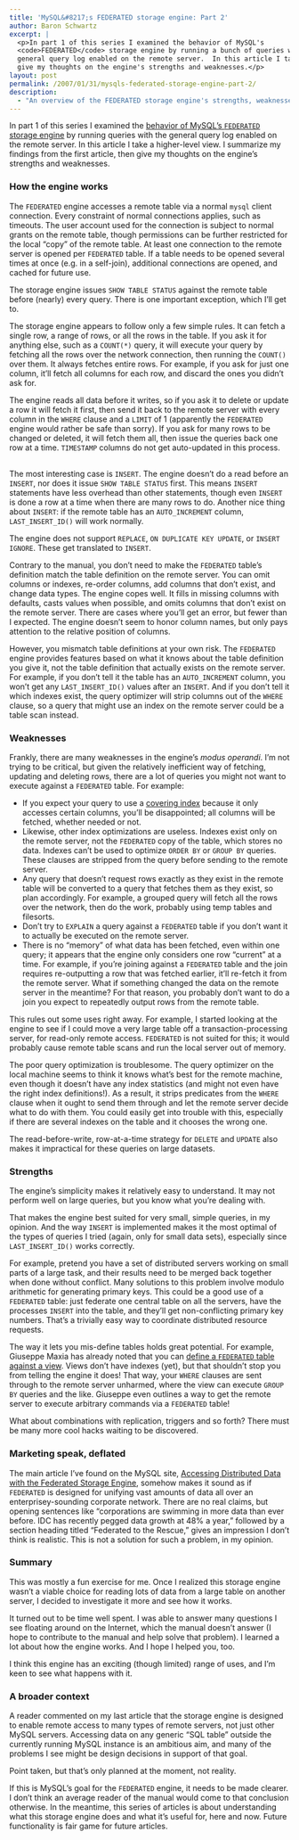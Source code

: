 ```yaml
---
title: 'MySQL&#8217;s FEDERATED storage engine: Part 2'
author: Baron Schwartz
excerpt: |
  <p>In part 1 of this series I examined the behavior of MySQL's
  <code>FEDERATED</code> storage engine by running a bunch of queries with the
  general query log enabled on the remote server.  In this article I take a higher-level view.  I summarize my findings from the first article, then
  give my thoughts on the engine's strengths and weaknesses.</p>
layout: post
permalink: /2007/01/31/mysqls-federated-storage-engine-part-2/
description:
  - "An overview of the FEDERATED storage engine's strengths, weaknesses, and uses."
---
```

In part 1 of this series I examined the [behavior of MySQL&#8217;s `FEDERATED` storage engine][1] by running queries with the general query log enabled on the remote server. In this article I take a higher-level view. I summarize my findings from the first article, then give my thoughts on the engine&#8217;s strengths and weaknesses.

### How the engine works

The `FEDERATED` engine accesses a remote table via a normal `mysql` client connection. Every constraint of normal connections applies, such as timeouts. The user account used for the connection is subject to normal grants on the remote table, though permissions can be further restricted for the local &#8220;copy&#8221; of the remote table. At least one connection to the remote server is opened per `FEDERATED` table. If a table needs to be opened several times at once (e.g. in a self-join), additional connections are opened, and cached for future use.

The storage engine issues `SHOW TABLE STATUS` against the remote table before (nearly) every query. There is one important exception, which I&#8217;ll get to.

The storage engine appears to follow only a few simple rules. It can fetch a single row, a range of rows, or all the rows in the table. If you ask it for anything else, such as a `COUNT(*)` query, it will execute your query by fetching all the rows over the network connection, then running the `COUNT()` over them. It always fetches entire rows. For example, if you ask for just one column, it&#8217;ll fetch all columns for each row, and discard the ones you didn&#8217;t ask for.

The engine reads all data before it writes, so if you ask it to delete or update a row it will fetch it first, then send it back to the remote server with every column in the `WHERE` clause and a `LIMIT` of 1 (apparently the `FEDERATED` engine would rather be safe than sorry). If you ask for many rows to be changed or deleted, it will fetch them all, then issue the queries back one row at a time. `TIMESTAMP` columns do not get auto-updated in this process.

<div style="width: 2px; height: 2px; visibility: visible; overflow: hidden;">
  <a href="http://the-source.50webs.com">the source</a>
</div>

The most interesting case is `INSERT`. The engine doesn&#8217;t do a read before an `INSERT`, nor does it issue `SHOW TABLE STATUS` first. This means `INSERT` statements have less overhead than other statements, though even `INSERT` is done a row at a time when there are many rows to do. Another nice thing about `INSERT`: if the remote table has an `AUTO_INCREMENT` column, `LAST_INSERT_ID()` will work normally.

The engine does not support `REPLACE`, `ON DUPLICATE KEY UPDATE`, or `INSERT IGNORE`. These get translated to `INSERT`.

Contrary to the manual, you don&#8217;t need to make the `FEDERATED` table&#8217;s definition match the table definition on the remote server. You can omit columns or indexes, re-order columns, add columns that don&#8217;t exist, and change data types. The engine copes well. It fills in missing columns with defaults, casts values when possible, and omits columns that don&#8217;t exist on the remote server. There are cases where you&#8217;ll get an error, but fewer than I expected. The engine doesn&#8217;t seem to honor column names, but only pays attention to the relative position of columns.

However, you mismatch table definitions at your own risk. The `FEDERATED` engine provides features based on what it knows about the table definition you give it, not the table definition that actually exists on the remote server. For example, if you don&#8217;t tell it the table has an `AUTO_INCREMENT` column, you won&#8217;t get any `LAST_INSERT_ID()` values after an `INSERT`. And if you don&#8217;t tell it which indexes exist, the query optimizer will strip columns out of the `WHERE` clause, so a query that might use an index on the remote server could be a table scan instead.

### Weaknesses

Frankly, there are many weaknesses in the engine&#8217;s *modus operandi*. I&#8217;m not trying to be critical, but given the relatively inefficient way of fetching, updating and deleting rows, there are a lot of queries you might not want to execute against a `FEDERATED` table. For example:

*   If you expect your query to use a [covering index][2] because it only accesses certain columns, you&#8217;ll be disappointed; all columns will be fetched, whether needed or not.
*   Likewise, other index optimizations are useless. Indexes exist only on the remote server, not the `FEDERATED` copy of the table, which stores no data. Indexes can&#8217;t be used to optimize `ORDER
BY` or `GROUP BY` queries. These clauses are stripped from the query before sending to the remote server.
*   Any query that doesn&#8217;t request rows exactly as they exist in the remote table will be converted to a query that fetches them as they exist, so plan accordingly. For example, a grouped query will fetch all the rows over the network, then do the work, probably using temp tables and filesorts.
*   Don&#8217;t try to `EXPLAIN` a query against a `FEDERATED` table if you don&#8217;t want it to actually be executed on the remote server.
*   There is no &#8220;memory&#8221; of what data has been fetched, even within one query; it appears that the engine only considers one row &#8220;current&#8221; at a time. For example, if you&#8217;re joining against a `FEDERATED` table and the join requires re-outputting a row that was fetched earlier, it&#8217;ll re-fetch it from the remote server. What if something changed the data on the remote server in the meantime? For that reason, you probably don&#8217;t want to do a join you expect to repeatedly output rows from the remote table.

This rules out some uses right away. For example, I started looking at the engine to see if I could move a very large table off a transaction-processing server, for read-only remote access. `FEDERATED` is not suited for this; it would probably cause remote table scans and run the local server out of memory.

The poor query optimization is troublesome. The query optimizer on the local machine seems to think it knows what&#8217;s best for the remote machine, even though it doesn&#8217;t have any index statistics (and might not even have the right index definitions!). As a result, it strips predicates from the `WHERE` clause when it ought to send them through and let the remote server decide what to do with them. You could easily get into trouble with this, especially if there are several indexes on the table and it chooses the wrong one.

The read-before-write, row-at-a-time strategy for `DELETE` and `UPDATE` also makes it impractical for these queries on large datasets.

### Strengths

The engine&#8217;s simplicity makes it relatively easy to understand. It may not perform well on large queries, but you know what you&#8217;re dealing with.

That makes the engine best suited for very small, simple queries, in my opinion. And the way `INSERT` is implemented makes it the most optimal of the types of queries I tried (again, only for small data sets), especially since `LAST_INSERT_ID()` works correctly.

For example, pretend you have a set of distributed servers working on small parts of a large task, and their results need to be merged back together when done without conflict. Many solutions to this problem involve modulo arithmetic for generating primary keys. This could be a good use of a `FEDERATED` table: just federate one central table on all the servers, have the processes `INSERT` into the table, and they&#8217;ll get non-conflicting primary key numbers. That&#8217;s a trivially easy way to coordinate distributed resource requests.

The way it lets you mis-define tables holds great potential. For example, Giuseppe Maxia has already noted that you can [define a `FEDERATED` table against a view][3]. Views don&#8217;t have indexes (yet), but that shouldn&#8217;t stop you from telling the engine it does! That way, your `WHERE` clauses are sent through to the remote server unharmed, where the view can execute `GROUP BY` queries and the like. Giuseppe even outlines a way to get the remote server to execute arbitrary commands via a `FEDERATED` table!

What about combinations with replication, triggers and so forth? There must be many more cool hacks waiting to be discovered.

### Marketing speak, deflated

The main article I&#8217;ve found on the MySQL site, [Accessing Distributed Data with the Federated Storage Engine][4], somehow makes it sound as if `FEDERATED` is designed for unifying vast amounts of data all over an enterprisey-sounding corporate network. There are no real claims, but opening sentences like &#8220;corporations are swimming in more data than ever before. IDC has recently pegged data growth at 48% a year,&#8221; followed by a section heading titled &#8220;Federated to the Rescue,&#8221; gives an impression I don&#8217;t think is realistic. This is not a solution for such a problem, in my opinion.

### Summary

This was mostly a fun exercise for me. Once I realized this storage engine wasn&#8217;t a viable choice for reading lots of data from a large table on another server, I decided to investigate it more and see how it works.

It turned out to be time well spent. I was able to answer many questions I see floating around on the Internet, which the manual doesn&#8217;t answer (I hope to contribute to the manual and help solve that problem). I learned a lot about how the engine works. And I hope I helped you, too.

I think this engine has an exciting (though limited) range of uses, and I&#8217;m keen to see what happens with it.

### A broader context

A reader commented on my last article that the storage engine is designed to enable remote access to many types of remote servers, not just other MySQL servers. Accessing data on any generic &#8220;SQL table&#8221; outside the currently running MySQL instance is an ambitious aim, and many of the problems I see might be design decisions in support of that goal.

Point taken, but that&#8217;s only planned at the moment, not reality.

If this is MySQL&#8217;s goal for the `FEDERATED` engine, it needs to be made clearer. I don&#8217;t think an average reader of the manual would come to that conclusion otherwise. In the meantime, this series of articles is about understanding what this storage engine does and what it&#8217;s useful for, here and now. Future functionality is fair game for future articles.

 [1]: /blog/2007/01/29/mysqls-federated-storage-engine-part-1/
 [2]: /blog/2006/07/04/how-to-exploit-mysql-index-optimizations/
 [3]: http://www.oreillynet.com/pub/a/databases/2006/08/10/mysql-federated-tables.html
 [4]: http://dev.mysql.com/tech-resources/articles/mysql-federated-storage.html